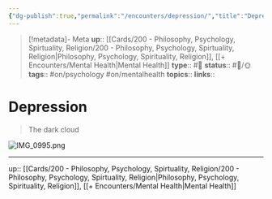 ```yaml
---
{"dg-publish":true,"permalink":"/encounters/depression/","title":"Depression"}
---
```


> [!metadata]- Meta
> **up**:: [[Cards/200 - Philosophy, Psychology, Spirtuality, Religion/200 - Philosophy, Psychology, Spirtuality, Religion\|Philosophy, Psychology, Spirituality, Religion]], [[+ Encounters/Mental Health\|Mental Health]]
> **type**:: #📝 
> **status**:: #📝/🌞
> **tags**:: #on/psychology #on/mentalhealth
> **topics**:: 
> **links**::


# Depression

> The dark cloud

![IMG_0995.png](/img/user/Extras/Attachments/IMG_0995.png)


---
up:: [[Cards/200 - Philosophy, Psychology, Spirtuality, Religion/200 - Philosophy, Psychology, Spirtuality, Religion\|Philosophy, Psychology, Spirituality, Religion]], [[+ Encounters/Mental Health\|Mental Health]]

